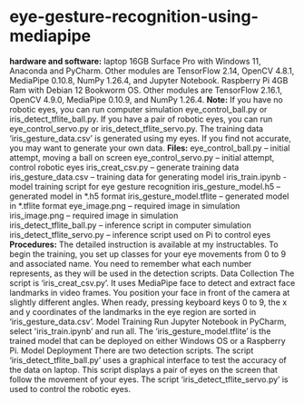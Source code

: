 # eye-gesture-recognition-using-mediapipe
**hardware and software:**
laptop 16GB Surface Pro with Windows 11, Anaconda and PyCharm. Other modules are TensorFlow 2.14, OpenCV 4.8.1, MediaPipe 0.10.8, NumPy 1.26.4, and Jupyter Notebook.
Raspberry Pi 4GB Ram with Debian 12 Bookworm OS. Other modules are TensorFlow 2.16.1, OpenCV 4.9.0, MediaPipe 0.10.9, and NumPy 1.26.4.
**Note:**
If you have no robotic eyes, you can run computer simulation eye_control_ball.py or iris_detect_tflite_ball.py.
If you have a pair of robotic eyes, you can run eye_control_servo.py or iris_detect_tflite_servo.py.
The training data ‘iris_gesture_data.csv’ is generated using my eyes. If you find not accurate, you may want to generate your own data.
**Files:**
eye_control_ball.py – initial attempt, moving a ball on screen
eye_control_servo.py – initial attempt, control robotic eyes
iris_creat_csv.py – generate training data
iris_gesture_data.csv – training data for generating model
iris_train.ipynb - model training script for eye gesture recognition
iris_gesture_model.h5 – generated model in *.h5 format
iris_gesture_model.tflite – generated model in *.tflite format
eye_image.png – required image in simulation
iris_image.png – required image in simulation	
iris_detect_tflite_ball.py – inference script in computer simulation
iris_detect_tflite_servo.py – inference script used on Pi to control eyes
**Procedures:**
The detailed instruction is available at my instructables.
To begin the training, you set up classes for your eye movements from 0 to 9 and associated name. You need to remember what each number represents, as they will be used in the detection scripts.
Data Collection
The script is ‘iris_creat_csv.py’. It uses MediaPipe face to detect and extract face landmarks in video frames. You position your face in front of the camera at slightly different angles. When ready, pressing keyboard keys 0 to 9, the x and y coordinates of the landmarks in the eye region are sorted in ‘iris_gesture_data.csv’.
Model Training
Run Jupyter Notebook in PyCharm, select 'iris_train.ipynb’ and run all. The ‘iris_gesture_model.tflite’ is the trained model that can be deployed on either Windows OS or a Raspberry Pi.
Model Deployment
There are two detection scripts. The script ‘iris_detect_tflite_ball.py’ uses a graphical interface to test the accuracy of the data on laptop. This script displays a pair of eyes on the screen that follow the movement of your eyes. The script ‘iris_detect_tflite_servo.py’ is used to control the robotic eyes.
